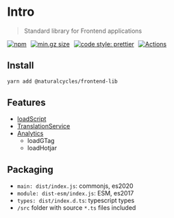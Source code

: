 # Intro

> Standard library for Frontend applications

<style>
.badges p {
    display: flex;
    gap: 10px;
}

</style>

<div class="badges">

[![npm](https://img.shields.io/npm/v/@naturalcycles/frontend-lib/latest.svg)](https://www.npmjs.com/package/@naturalcycles/frontend-lib)
[![min.gz size](https://badgen.net/bundlephobia/minzip/@naturalcycles/frontend-lib)](https://bundlephobia.com/result?p=@naturalcycles/frontend-lib)
[![code style: prettier](https://img.shields.io/badge/code_style-prettier-ff69b4.svg?style=flat-square)](https://github.com/prettier/prettier)
[![Actions](https://github.com/NaturalCycles/frontend-lib/workflows/ci/badge.svg)](https://github.com/NaturalCycles/frontend-lib/actions)

</div>

## Install

```sh
yarn add @naturalcycles/frontend-lib
```

## Features

- [loadScript](loadScript.md)
- [TranslationService](translation.md) <Badge text="experimental" type="warning"/>
- [Analytics](analytics.md)
  - loadGTag
  - loadHotjar

## Packaging

- `main: dist/index.js`: commonjs, es2020
- `module: dist-esm/index.js`: ESM, es2017
- `types: dist/index.d.ts`: typescript types
- `/src` folder with source `*.ts` files included
